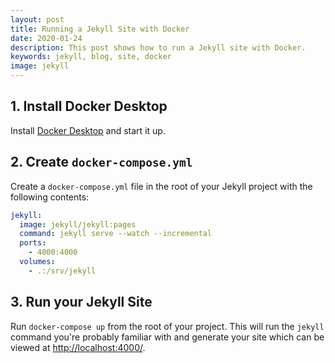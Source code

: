 ```yaml
---
layout: post
title: Running a Jekyll Site with Docker
date: 2020-01-24
description: This post shows how to run a Jekyll site with Docker.
keywords: jekyll, blog, site, docker
image: jekyll
---
```


## 1. Install Docker Desktop

Install [Docker Desktop](https://www.docker.com/products/docker-desktop) and start it up.

## 2. Create `docker-compose.yml`

Create a `docker-compose.yml` file in the root of your Jekyll project with the following contents:

```yaml
jekyll:
  image: jekyll/jekyll:pages
  command: jekyll serve --watch --incremental
  ports:
    - 4000:4000
  volumes:
    - .:/srv/jekyll
```

## 3. Run your Jekyll Site

Run `docker-compose up` from the root of your project. This will run the `jekyll` command you're probably familiar with and generate your site which can be viewed at [http://localhost:4000/](http://localhost:4000/). 